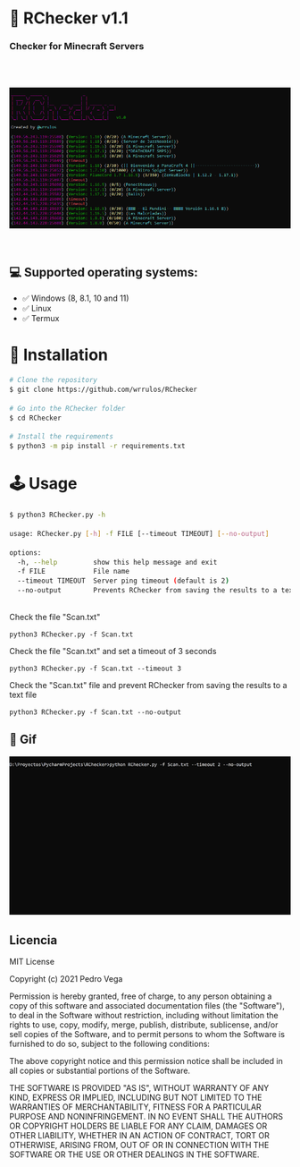 # 🔎 RChecker v1.1

<h3> Checker for Minecraft Servers </h3>
<br/>
</br>
<p align="center">
<img src="https://github.com/wrrulos/Imagenes-Github/blob/main/RChecker/RChecker.PNG" title="RChecker">
</p>
<br/>

## 💻 Supported operating systems:

* ✅ Windows (8, 8.1, 10 and 11)
* ✅ Linux
* ✅ Termux

# 🔧 Installation 

```bash
# Clone the repository
$ git clone https://github.com/wrrulos/RChecker

# Go into the RChecker folder
$ cd RChecker

# Install the requirements
$ python3 -m pip install -r requirements.txt

```
# 🕹 Usage

```bash
$ python3 RChecker.py -h

usage: RChecker.py [-h] -f FILE [--timeout TIMEOUT] [--no-output]

options:
  -h, --help         show this help message and exit
  -f FILE            File name
  --timeout TIMEOUT  Server ping timeout (default is 2)
  --no-output        Prevents RChecker from saving the results to a text file
  
```
Check the file "Scan.txt"
```
python3 RChecker.py -f Scan.txt
```
Check the file "Scan.txt" and set a timeout of 3 seconds
```
python3 RChecker.py -f Scan.txt --timeout 3
```
Check the "Scan.txt" file and prevent RChecker from saving the results to a text file
```
python3 RChecker.py -f Scan.txt --no-output
```

## 📸 Gif

<img src="https://github.com/wrrulos/Imagenes-Github/blob/main/RChecker/RChecker.gif">

## Licencia 

MIT License

Copyright (c) 2021 Pedro Vega

Permission is hereby granted, free of charge, to any person obtaining a copy
of this software and associated documentation files (the "Software"), to deal
in the Software without restriction, including without limitation the rights
to use, copy, modify, merge, publish, distribute, sublicense, and/or sell
copies of the Software, and to permit persons to whom the Software is
furnished to do so, subject to the following conditions:

The above copyright notice and this permission notice shall be included in all
copies or substantial portions of the Software.

THE SOFTWARE IS PROVIDED "AS IS", WITHOUT WARRANTY OF ANY KIND, EXPRESS OR
IMPLIED, INCLUDING BUT NOT LIMITED TO THE WARRANTIES OF MERCHANTABILITY,
FITNESS FOR A PARTICULAR PURPOSE AND NONINFRINGEMENT. IN NO EVENT SHALL THE
AUTHORS OR COPYRIGHT HOLDERS BE LIABLE FOR ANY CLAIM, DAMAGES OR OTHER
LIABILITY, WHETHER IN AN ACTION OF CONTRACT, TORT OR OTHERWISE, ARISING FROM,
OUT OF OR IN CONNECTION WITH THE SOFTWARE OR THE USE OR OTHER DEALINGS IN THE
SOFTWARE.

 
